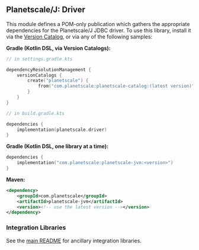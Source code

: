 
## Planetscale/J: Driver

This module defines a POM-only publication which gathers the appropriate dependencies for the Planetscale/J
JDBC driver. To use this library, install it via the [Version Catalog][1], or via any of the following samples:


**Gradle (Kotlin DSL, via Version Catalogs):**
```kotlin
// in settings.gradle.kts

dependencyResolutionManagement {
    versionCatalogs {
        create("planetscale") {
            from("com.planetscale:planetscale-catalog:(latest version)")
        }
    }
}
```
```kotlin
// in build.gradle.kts

dependencies {
    implementation(planetscale.driver)
}
```

**Gradle (Kotlin DSL, one library at a time):**
```kotlin
dependencies {
    implementation("com.planetscale:planetscale-jvm:<version>")
}
```

**Maven:**
```xml
<dependency>
    <groupId>com.planetscale</groupId>
    <artifactId>planetscale-jvm</artifactId>
    <version><!-- use the latest version --></version>
</dependency>
```

### Integration Libraries

See the [main README][2] for ancillary integration libraries.

[1]: ../catalog
[2]: ../README.md
